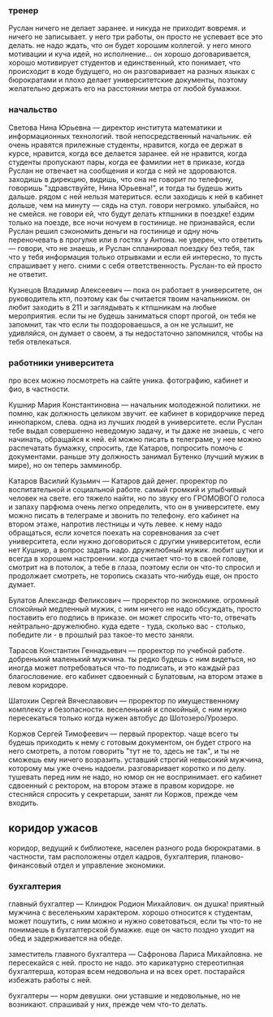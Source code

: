 ### тренер
Руслан ничего не делает заранее. и никуда не приходит вовремя. и ничего не записывает. у него три работы, он просто не успевает все это делать. не надо ждать, что он будет хорошим коллегой. у него много мотивации и куча идей, но исполнение... он хорошо договаривается, хорошо мотивирует студентов и единственный, кто понимает, что происходит в коде будущего, но он разговаривает на разных языках с бюрократами и плохо делает университетские документы, поэтому желательно держать его на расстоянии метра от любой бумажки.
### начальство
Светова Нина Юрьевна — директор института математики и информационных технологий. твой непосредственный начальник. ей очень нравятся прилежные студенты, нравится, когда ее держат в курсе, нравится, когда все делается заранее. ей не нравится, когда студенты пропускают пары, когда ее фамилии нет в приказе, когда Руслан не отвечает на сообщения и когда с ней не здороваются. заходишь в дирекцию, видишь, что она не говорит по телефону, говоришь "здравствуйте, Нина Юрьевна!", и тогда ты будешь жить дальше. рядом с ней нельзя материться. если заходишь к ней в кабинет дольше, чем на минуту — сядь на стул. говори негромко. улыбайся, но не смейся. не говори ей, что будут делать ктпшники в поездке! ездим только на поезде, все ночи ночуем в гостинице. не признавайся, если Руслан решил сэкономить деньги на гостинице и одну ночь переночевать в прогулке или в гостях у Антона. не уверен, что ответить — говори, что не знаешь, и Руслан спланировал поездку без тебя, так что у тебя информация только отрывками и если ей интересно, то пусть спрашивает у него. сними с себя ответственность. Руслан-то ей просто не ответит.

Кузнецов Владимир Алексеевич — пока он работает в университете, он руководитель ктп, поэтому как бы считается твоим начальником. он любит заходить в 211 и заглядывать к ктпшникам на любые мероприятия. если ты не будешь заниматься спорт прогой, он тебя не запомнит, так что если ты поздороваешься, а он не услышит, не удивляйся, он думает о своем, а ты недостаточно запомнился, чтобы на тебя отвлекаться.

### работники университета
про всех можно посмотреть на сайте уника. фотографию, кабинет и фио, в частности.

Кушнир Мария Константиновна — начальник молодежной политики. не помню, как должность целиком звучит. ее кабинет в коридорчике перед иннопарком, слева. одна из лучших людей в университете. если Руслан тебе выдал совершенно неведомую задачу, и ты даже не знаешь, с чего начинать, обращайся к ней. ей можно писать в телеграме, у нее можно распечатать бумажку, спросить, где Катаров, попросить помочь с документами. раньше эту должность занимал Бутенко (лучший мужик в мире), но он теперь замминобр.

Катаров Василий Кузьмич — Катаров дай денег. проректор по воспитательной и социальной работе. самый громкий и улыбчивый человек на свете. его тяжело найти, но по звуку его ГРОМОВОГО голоса и запаху парфюма очень легко определить, что он в университете. ему можно писать в телеграме и звонить по телефону. его кабинет на втором этаже, напротив лестницы и чуть левее. к нему надо обращаться, если хочется поехать на соревнования за счет университета, если нужно договориться с другим университетом, если нет Кушнир, а вопрос задать надо. дружелюбный мужик. любит шутки и всегда в хорошем настроении. когда считает что-то в своей голове, смотрит на в потолок, а тебе в глаза, поэтому если он что-то спросил и продолжает смотреть, не торопись сказать что-нибудь еще, он просто думает.

Булатов Александр Феликсович — проректор по экономике. огромный спокойный медленный мужик, с ним ничего не надо обсуждать, просто поставить его подпись в приказе. он может спросить что-то, отвечать нейтрально-дружелюбно. куда едете - туда, сколько вас - столько, победите ли - в прошлый раз такое-то место заняли. 

Тарасов Константин Геннадьевич — проректор по учебной работе. добренький маленький мужчина. ты редко будешь с ним видеться, но иногда может потребоваться что-то подписать, и это каждый раз благословение. его кабинет сдвоенный с Булатовым, на втором этаже в левом коридоре.

Шатохин Сергей Вячеславович — проректор по имущественному комплексу и безопасности. веселенький и спокойный, с ним нужно пересекаться только когда нужен автобус до Шотозеро/Урозеро. 

Коржов Сергей Тимофеевич — первый проректор. чаще всего ты будешь приходить к нему с готовым документом, он будет строго на него смотреть, а потом говорить "тут не то, здесь не так", и ты не сможешь ему ничего возразить. уставший строгий невысокий мужчина, которому мы уже очень надоели. разговаривает коротко и по делу. тушевать перед ним не надо, но юмор он не воспринимает. его кабинет сдвоенный с ректором, на втором этаже в правом коридоре. не стесняйся спросить у секретарши, занят ли Коржов, прежде чем входить.

## коридор ужасов
коридор, ведущий к библиотеке, населен разного рода бюрократами. в частности, там расположены отдел кадров, бухгалтерия, планово-финансовый отдел и управление экономики.

### бухгалтерия
главный бухгалтер — Клиндюк Родион Михайлович. он душка! приятный мужчина с веселеньким характером. хорошо относится к студентам, может пошутить, с ним можно и нужно советоваться, если ты что-то не понимаешь в бухгалтерской бумажке. еще он часто поздно уходит на обед и задерживается на обеде.

заместитель главного бухгалтера — Сафронова Лариса Михайловна. не пересекайся с ней. просто не надо. это карикатурно стереотипная бухгалтерша, которая всем недовольна и на всех орет. постарайся избежать работы с ней.

бухгалтеры — норм девушки. они уставшие и недовольные, но не возникают. спрашивай у них, прежде чем что-то делать.